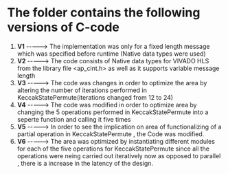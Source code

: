 # The folder contains the following versions of C-code 
1. **V1** -----> The implementation was only for a fixed length message which was specified before runtime (Native data types were used)
2. **V2** -----> The code consists of Native data types for VIVADO HLS from the library file <ap_cint.h> as well as it supports variable message length
3. **V3** -----> The code was changes in order to optimize the area by altering the number of iterations performed in KeccakStatePermute(iterations changed from 12 to 24)
4. **V4** -----> The code was modified in order to optimize area by changing the 5 operations performed in KeccakStatePermute into a seperte function and calling it five times 
5. **V5** -----> In order to see the implication on area of functionalizing of a partial operation in KeccakStatePermute , the Code was modified.
5. **V6** -----> The area was optimized by instantiating different modules for each of the five operations for KeccakStatePermute since all the operations were neing carried out iteratively now as opposed to parallel , there is a increase in the latency of the design.
